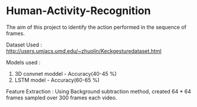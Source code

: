 # Human-Activity-Recognition
The aim of this project to identify the action performed in the sequence of frames.

Dataset Used : http://users.umiacs.umd.edu/~zhuolin/Keckgesturedataset.html


Models used :
1. 3D convnet moddel - Accuracy(40-45 %)
2. LSTM model - Accuracy(60-65 %)

Feature Extraction : Using Background subtraction method, created 64 * 64 frames sampled over 300 frames each video. 

